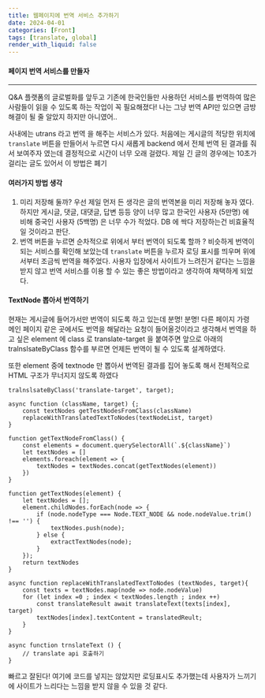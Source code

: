```yaml
---
title: 웹페이지에 번역 서비스 추가하기
date: 2024-04-01
categories: [Front]
tags: [translate, global]
render_with_liquid: false
---
```

#### 페이지 번역 서비스를 만들자
---
Q&A 플랫폼의 글로벌화를 앞두고 기존에 한국인들만 사용하던 서비스를 번역하여 많은 사람들이 읽을 수 있도록 하는 작업이 꼭 필요해졌다!
나는 그냥 번역 API만 있으면 금방 해결이 될 줄 알았지 하지만 아니였어..

사내에는 utrans 라고 번역 을 해주는 서비스가 있다.
처음에는 게시글의 적당한 위치에 `translate` 버튼을 만들어서 
누르면 다시 새롭게 backend 에서 전체 번역 된 결과를 줘서 보여주자 였는데 
결정적으로 시간이 너무 오래 걸렸다. 
제일 긴 글의 경우에는 10초가 걸리는 글도 있어서 이 방법은 폐기

#### 여러가지 방법 생각

1. 미리 저장해 둘까?
우선 제일 먼저 든 생각은 글의 번역본을 미리 저장해 놓자 였다.
하지만 게시글, 댓글, 대댓글, 답변 등등 양이 너무 많고 한국인 사용자 (5만명) 에 비해 중국인 사용자 (5백명) 은 너무 수가 적었다. DB 에 싹다 저장하는건 비효율적일 것이라고 판단.
2. 번역 버튼을 누르면 순차적으로 위에서 부터 번역이 되도록 할까 ?
비슷하게 번역이 되는 서비스를 확인해 보았는데 `translate` 버튼을 누르자 로딩 표시를 띄우며 위에서부터 조금씩 번역을 해주었다. 사용자 입장에서 사이트가 느려진거 같다는 느낌을 받지 않고 번역 서비스를 이용 할 수 있는 좋은 방법이라고 생각하여 채택하게 되었다.

#### TextNode 뽑아서 번역하기

현재는 게시글에 들어가서만 번역이 되도록 하고 있는데 분명! 분명! 다른 페이지 가령 메인 페이지 같은 곳에서도 번역을 해달라는 요청이 들어올것이라고 생각해서 번역을 하고 싶은 element 에 class 로 translate-target 을 붙여주면 앞으로 아래의 tralnslsateByClass 함수를 부르면 언제든 번역이 될 수 있도록 설계하였다.

또한 element 중에 textnode 만 뽑아서 번역된 결과를 집어 놓도록 해서 전체적으로 HTML 구조가 무너지지 않도록 하였다


```
tralnslsateByClass('translate-target', target);

async function (className, target) {;
	const textNodes getTestNodesFromClass(className)
	replaceWithTranslatedTextToNodes(textNodeList, target)
}

function getTextNodeFromClass() {
	const elements = document.querySelectorAll(`.${className}`)
	let textNodes = []
	elements.foreach(element => {
		textNodes = textNodes.concat(getTextNodes(element))
	})
}

function getTextNodes(element) {
	let textNodes = [];
	element.childNodes.forEach(node => {
		if (node.nodeType === Node.TEXT_NODE && node.nodeValue.trim() !== '') {
			textNodes.push(node);
		} else {
			extractTextNodes(node);
		}
	});
	return textNodes
}

async function replaceWithTranslatedTextToNodes (textNodes, target){
	const texts = textNodes.map(node => node.nodeValue)
	for (let index =0 ; index < textNodes.length ; index ++)
		const translateResult await translateText(texts[index], target)
		textNodes[index].textContent = translatedReult;
	}
}

async function trnslateText () {
	// translate api 호출하기
}

```

빠르고 잘된다! 여기에 코드를 넣지는 않았지만 로딩표시도 추가했는데 사용자가 느끼기에 사이트가 느리다는 느낌을 받지 않을 수 있을 것 같다.